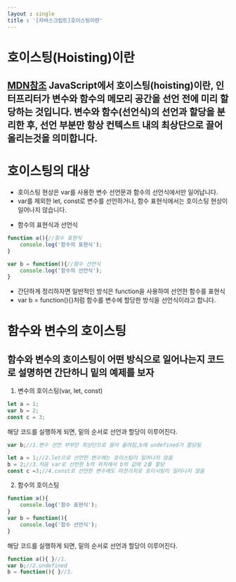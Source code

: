 ```yaml
---
layout : single
title : '[자바스크립트]호이스팅이란'
---
```

호이스팅(Hoisting)이란
===
[MDN참조](https://developer.mozilla.org/ko/docs/Glossary/Hoisting)
JavaScript에서 호이스팅(hoisting)이란, 인터프리터가 변수와 함수의 메모리 공간을 선언 전에 미리 할당하는 것입니다. 변수와 함수(선언식)의 선언과 할당을 분리한 후, 선언 부분만 항상 컨텍스트 내의 최상단으로 끌어 올리는것을 의미합니다.   
---
    

호이스팅의 대상
===
* 호이스팅 현상은 var를 사용한 변수 선언문과 함수의 선언식에서만 일어납니다.   
* var를 제외한 let, const로 변수를 선언하거나, 함수 표현식에서는 호이스팅 현상이 일어나지 않습니다.    
- 함수의 표현식과 선언식   
   
```js
function a(){//함수 표현식
    console.log('함수의 표현식');
}

var b = function(){//햠수 선언식
    console.log('함수의 선언식');
}
```
   
- 간단하게 정리하자면 일반적인 방식은 function을 사용하여 선언한 함수를 표현식
- var b = function(){}처럼 함수를 변수에 할당한 방식을 선언식이라고 합니다.
   

   
함수와 변수의 호이스팅
===
   
함수와 변수의 호이스팅이 어떤 방식으로 일어나는지 코드로 설명하면 간단하니 밑의 예제를 보자
---

1. 변수의 호이스팅(var, let, const)   
    
```js
let a = 1;
var b = 2;
const c = 3;
```
해당 코드를 실행하게 되면, 밑의 순서로 선언과 할당이 이루어진다.
   
```js
var b;//1.변수 선언 부부만 최상단으로 끌어 올려짐,b에 undefined가 할당됨

let a = 1;//2.let으로 선언한 변수에는 호이스팅이 일어나지 않음
b = 2;//3.처음 var로 선언한 b의 위치에서 b의 값에 2를 할당
const c =3;//4.const로 선언한 변수에도 마찬가지로 호이시팅이 일어나지 않음
```

2. 함수의 호이스팅

```js
function a(){ 
    console.log('함수 표현식');
}
var b = function(){ 
    console.log('함수 선언식');
}

```
해당 코드를 실행하게 되면, 밑의 순서로 선언과 할당이 이루어진다.

```js
function a(){ }//1.
var b;//2.undefined
b = function(){ }//3.
```
